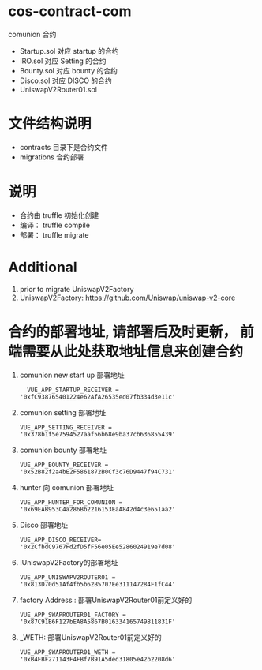 <!--
 * @Author: Zehui
 * @Date: 2020-07-11 23:56:36
 * @LastEditTime : 2021-05-26 22:28:07
 * @LastEditors  : Please set LastEditors
 * @Description: readme
 * @FilePath: \cos-contract-com\README.md
-->

# cos-contract-com

comunion 合约

- Startup.sol 对应 startup 的合约
- IRO.sol 对应 Setting 的合约
- Bounty.sol 对应 bounty 的合约
- Disco.sol 对应 DISCO 的合约
- UniswapV2Router01.sol

# 文件结构说明

- contracts 目录下是合约文件
- migrations 合约部署

# 说明

- 合约由 truffle 初始化创建
- 编译： truffle compile
- 部署： truffle migrate

# Additional
1. prior to migrate UniswapV2Factory 
2. UniswapV2Factory: https://github.com/Uniswap/uniswap-v2-core


# 合约的部署地址, 请部署后及时更新， 前端需要从此处获取地址信息来创建合约 
1. comunion new start up 部署地址
   ```
     VUE_APP_STARTUP_RECEIVER = '0xfC938765401224e62AfA26535ed07fb334d3e11c'
   ```

2. comunion setting 部署地址

   ```
   VUE_APP_SETTING_RECEIVER = '0x378b1f5e7594527aaf56b68e9ba37cb636855439'
   ```

3. comunion bounty 部署地址

   ```
   VUE_APP_BOUNTY_RECEIVER = '0x52B82f2a4bE2F5861872B0Cf3c76D9447f94C731'
   ```

4. hunter 向 comunion 部署地址

   ```
   VUE_APP_HUNTER_FOR_COMUNION = '0x69EAB953C4a286Bb2216153EaA842d4c3e651aa2'
   ```

5. Disco 部署地址

   ```
   VUE_APP_DISCO_RECEIVER= '0x2CfbdC9767Fd2fD5fF56e05Ee5286024919e7d08'
   ```

6. IUniswapV2Factory的部署地址

   ```
   VUE_APP_UNISWAPV2ROUTER01 = '0x813D70d51Af4fb5b62B5707Ee311147284F1fC44'
   ```

7. factory Address : 部署UniswapV2Router01前定义好的

   ```
   VUE_APP_SWAPROUTER01_FACTORY = '0x87C91B6F127bEA8A5867B016334165749811831F'
   ```

8. _WETH: 部署UniswapV2Router01前定义好的

   ```
   VUE_APP_SWAPROUTER01_WETH = '0xB4FBF271143F4FBf7B91A5ded31805e42b2208d6'
   ```

